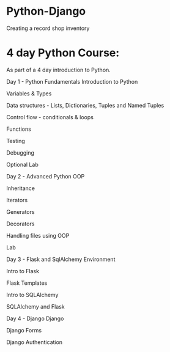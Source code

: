 # Python-Django
Creating a record shop inventory


# 4 day Python Course:
As part of a 4 day introduction to Python.

Day 1 - Python Fundamentals
Introduction to Python

Variables & Types

Data structures - Lists, Dictionaries, Tuples and Named Tuples

Control flow - conditionals & loops

Functions

Testing

Debugging

Optional Lab

 

Day 2 - Advanced Python
OOP

Inheritance

Iterators

Generators

Decorators

Handling files using OOP

Lab

 
Day 3 - Flask and SqlAlchemy
Environment

Intro to Flask

Flask Templates

Intro to SQLAlchemy

SQLAlchemy and Flask


Day 4 - Django
Django

Django Forms

Django Authentication
